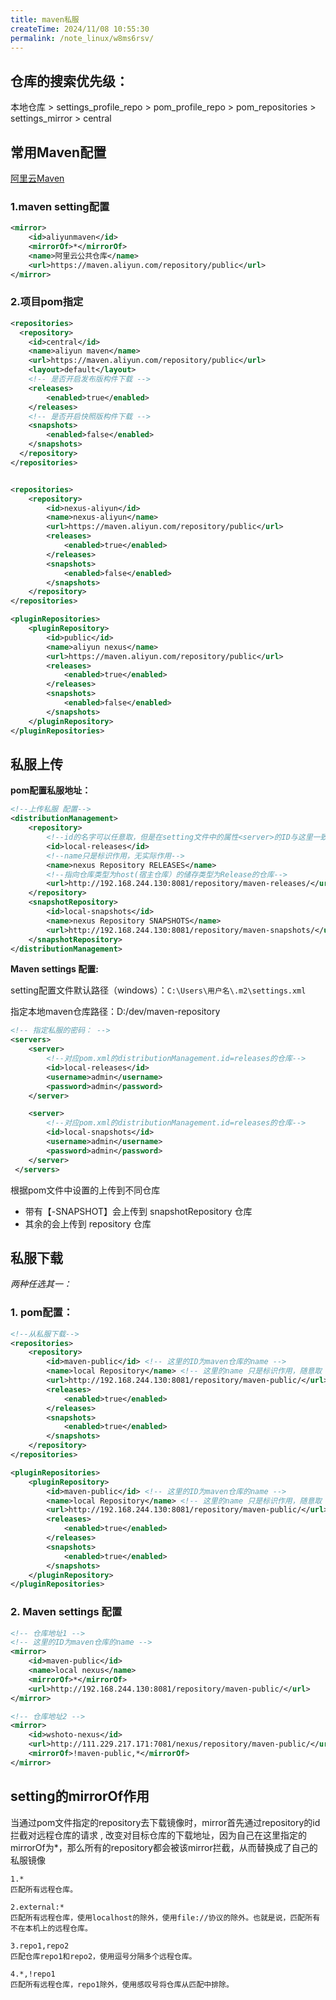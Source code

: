 ```yaml
---
title: maven私服
createTime: 2024/11/08 10:55:30
permalink: /note_linux/w8ms6rsv/
---
```


## 仓库的搜索优先级：

本地仓库 > settings_profile_repo > pom_profile_repo > pom_repositories > settings_mirror > central

## 常用Maven配置

[阿里云Maven](https://developer.aliyun.com/mvn/guide)

### 1.maven setting配置

```xml
<mirror>
    <id>aliyunmaven</id>
    <mirrorOf>*</mirrorOf>
    <name>阿里云公共仓库</name>
    <url>https://maven.aliyun.com/repository/public</url>
</mirror>
```

### 2.项目pom指定

```xml
<repositories>
  <repository>
    <id>central</id>
    <name>aliyun maven</name>
    <url>https://maven.aliyun.com/repository/public</url>
    <layout>default</layout>
    <!-- 是否开启发布版构件下载 -->
    <releases>
    	<enabled>true</enabled>
    </releases>
    <!-- 是否开启快照版构件下载 -->
    <snapshots>
    	<enabled>false</enabled>
    </snapshots>
  </repository>
</repositories>


<repositories>
    <repository>
        <id>nexus-aliyun</id>
        <name>nexus-aliyun</name>
        <url>https://maven.aliyun.com/repository/public</url>
        <releases>
            <enabled>true</enabled>
        </releases>
        <snapshots>
            <enabled>false</enabled>
        </snapshots>
    </repository>
</repositories>

<pluginRepositories>
    <pluginRepository>
        <id>public</id>
        <name>aliyun nexus</name>
        <url>https://maven.aliyun.com/repository/public</url>
        <releases>
            <enabled>true</enabled>
        </releases>
        <snapshots>
            <enabled>false</enabled>
        </snapshots>
    </pluginRepository>
</pluginRepositories>
```

## 私服上传

**pom配置私服地址：**

```xml
<!--上传私服 配置-->
<distributionManagement>
    <repository>
    	<!--id的名字可以任意取，但是在setting文件中的属性<server>的ID与这里一致-->
        <id>local-releases</id>
        <!--name只是标识作用，无实际作用-->
        <name>nexus Repository RELEASES</name>
        <!--指向仓库类型为host(宿主仓库）的储存类型为Release的仓库-->
        <url>http://192.168.244.130:8081/repository/maven-releases/</url>
    </repository>
    <snapshotRepository>
        <id>local-snapshots</id>
        <name>nexus Repository SNAPSHOTS</name>
        <url>http://192.168.244.130:8081/repository/maven-snapshots/</url>
    </snapshotRepository>
</distributionManagement>
```

**Maven settings 配置:**

setting配置文件默认路径（windows）：`C:\Users\用户名\.m2\settings.xml`

指定本地maven仓库路径：<localRepository>D:/dev/maven-repository</localRepository>

```xml
<!-- 指定私服的密码： -->
<servers>
  	<server>
        <!--对应pom.xml的distributionManagement.id=releases的仓库-->
        <id>local-releases</id> 
        <username>admin</username>
        <password>admin</password>
    </server>

    <server>
        <!--对应pom.xml的distributionManagement.id=releases的仓库-->
        <id>local-snapshots</id>
        <username>admin</username>
        <password>admin</password>
    </server>
 </servers>
```

根据pom文件中设置的上传到不同仓库

- 带有【-SNAPSHOT】会上传到 snapshotRepository 仓库
- 其余的会上传到 repository 仓库

## 私服下载

*两种任选其一：*

### 1. pom配置：

```xml
<!--从私服下载-->
<repositories>
    <repository>
        <id>maven-public</id> <!-- 这里的ID为maven仓库的name -->
        <name>local Repository</name> <!-- 这里的name 只是标识作用，随意取 -->
        <url>http://192.168.244.130:8081/repository/maven-public/</url>
        <releases>
            <enabled>true</enabled>
        </releases>
        <snapshots>
            <enabled>true</enabled>
        </snapshots>
    </repository>
</repositories>

<pluginRepositories>
    <pluginRepository>
        <id>maven-public</id> <!-- 这里的ID为maven仓库的name -->
        <name>local Repository</name> <!-- 这里的name 只是标识作用，随意取 -->
        <url>http://192.168.244.130:8081/repository/maven-public/</url>
        <releases>
            <enabled>true</enabled>
        </releases>
        <snapshots>
            <enabled>true</enabled>
        </snapshots>
    </pluginRepository>
</pluginRepositories>
```

### 2. Maven settings 配置

```xml
<!-- 仓库地址1 -->
<!-- 这里的ID为maven仓库的name -->
<mirror>
    <id>maven-public</id> 
    <name>local nexus</name>
    <mirrorOf>*</mirrorOf>
    <url>http://192.168.244.130:8081/repository/maven-public/</url>
</mirror>

<!-- 仓库地址2 -->
<mirror>
    <id>wshoto-nexus</id>
    <url>http://111.229.217.171:7081/nexus/repository/maven-public/</url>
    <mirrorOf>!maven-public,*</mirrorOf>
</mirror>
```



## setting的mirrorOf作用

当通过pom文件指定的repository去下载镜像时，mirror首先通过repository的id拦截对远程仓库的请求 , 改变对目标仓库的下载地址，因为自己在这里指定的mirrorOf为*，那么所有的repository都会被该mirror拦截，从而替换成了自己的私服镜像

```text
1.*
匹配所有远程仓库。

2.external:*
匹配所有远程仓库，使用localhost的除外，使用file://协议的除外。也就是说，匹配所有不在本机上的远程仓库。

3.repo1,repo2
匹配仓库repo1和repo2，使用逗号分隔多个远程仓库。

4.*,!repo1
匹配所有远程仓库，repo1除外，使用感叹号将仓库从匹配中排除。
```
